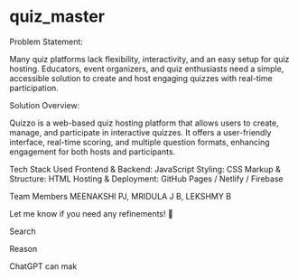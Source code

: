 # quiz_master
Problem Statement:

Many quiz platforms lack flexibility, interactivity, and an easy setup for quiz hosting. Educators, event organizers, and quiz enthusiasts need a simple, accessible solution to create and host engaging quizzes with real-time participation.

Solution Overview:


Quizzo is a web-based quiz hosting platform that allows users to create, manage, and participate in interactive quizzes. It offers a user-friendly interface, real-time scoring, and multiple question formats, enhancing engagement for both hosts and participants.

Tech Stack Used
Frontend & Backend: JavaScript
Styling: CSS
Markup & Structure: HTML
Hosting & Deployment: GitHub Pages / Netlify / Firebase



Team Members 
MEENAKSHI PJ,
MRIDULA J B,
LEKSHMY B


Let me know if you need any refinements! 🚀












Search

Reason

ChatGPT can mak
